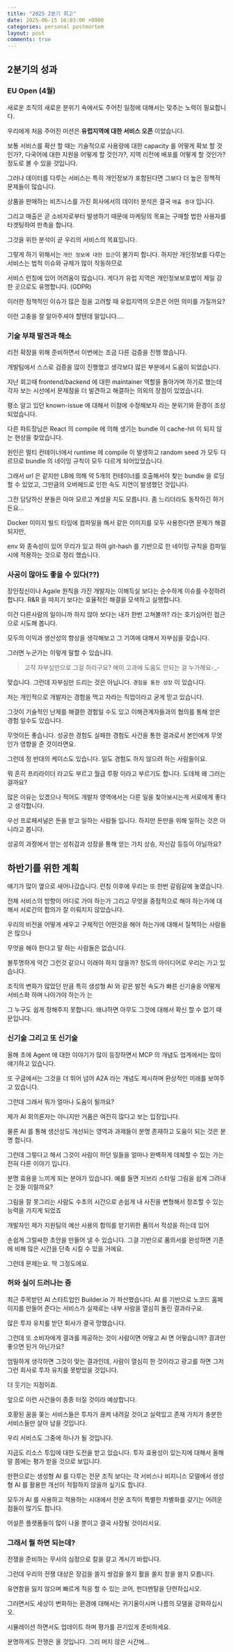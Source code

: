 ```yaml
---
title: "2025 2분기 회고"
date: 2025-06-15 16:03:00 +0900
categories: personal postmortem
layout: post
comments: true
---
```


## 2분기의 성과 

### EU Open (4월)

새로운 조직의 새로운 분위기 속에서도 주어진 일정에 대해서는 맞추는 노력이 필요합니다. 

우리에게 처음 주어진 미션은 **유럽지역에 대한 서비스 오픈** 이었습니다.

보통 서비스를 확산 할 때는 기술적으로 사용량에 대한 capacity 를 어떻게 확보 할 것인가?, 다국어에 대한 지원을 어떻게 할 것인가?, 지역 리전에 배포를 어떻게 할 것인가? 정도로 볼 수 있을 것입니다.

그러나 데이터를 다루는 서비스는 특히 개인정보가 포함된다면 그보다 더 높은 정책적 문제들이 많습니다.

상품을 판매하는 비즈니스를 가진 회사에서의 데이터 분석은 결국 `매출 증대` 입니다. 

그리고 매출은 곧 소비자로부터 발생하기 때문에 마케팅의 목표는 구매할 법한 사용자를 타겟팅하여 판촉을 합니다.

그것을 위한 분석이 곧 우리의 서비스의 목표입니다.

그렇게 하기 위해서는 `개인 정보에 대한 접근`이 불가피 합니다. 하지만 개인정보를 다루는 서비스는 법적 이슈와 규제가 많이 작동하므로

서비스 런칭에 있어 어려움이 많습니다. 게다가 유럽 지역은 개인정보보호법이 제일 강한 곳으로도 유명합니다. (GDPR)

이러한 정책적인 이슈가 많은 점을 고려할 때 유럽지역의 오픈은 어떤 의미를 가질까요?

이런 고충을 잘 알아주셔야 할텐데 말입니다....

### 기술 부채 발견과 해소

리전 확장을 위해 준비하면서 이번에는 조금 다른 검증을 진행 했습니다.

개발팀에서 스스로 검증을 많이 진행했고 생각보다 많은 부분에서 도움이 되었습니다. 

지난 회고때 frontend/backend 에 대한 maintainer 역할을 돌아가며 하기로 했는데 각자 보는 시선에서 문제점을 더 발견하고 해결하는 의외의 장점이 있었습니다.

평소 알고 있던 known-issue 에 대해서 이참에 수정해보자 라는 분위기와 환경이 조성되었습니다.

다른 파트장님은 React 의 compile 에 의해 생기는 bundle 이 cache-hit 이 되지 않는 현상을 찾았습니다.

원인은 멀티 컨테이너에서 runtime 에 compile 이 발생하고 random seed 가 모두 다르므로 bundle 의 네이밍 규칙이 모두 다르게 되어있었습니다.

그래서 url 은 같지만 LB에 의해 약 5개의 컨테이너를 호출해서야 찾는 bundle 을 로딩할 수 있었고, 그만큼의 오버헤드로 인한 속도 지연이 발생했던 것입니다.

그전 담당하신 분들은 아마 모르고 계셨을 지도 모릅니다. 좀 느리더라도 동작하긴 하거든요...

Docker 이미지 빌드 타임에 컴파일을 해서 같은 이미지를 모두 사용한다면 문제가 해결되지만, 

env 와 종속성이 있어 무리가 있고 하여 git-hash 를 기반으로 한 네이밍 규칙을 컴파일시에 적용하는 것으로 정리 했습니다.  

### 사공이 많아도 좋을 수 있다(??)

장인정신이나 Agaile 원칙을 가진 개발자는 이해득실 보다는 순수하게 이슈를 수정하려 합니다. R&R 을 따지기 보다는 효율적인 해결을 모색하고 실행합니다.

이건 다른사람의 일이니까 하지 않아 보다는 내가 한번 고쳐볼까? 라는 호기심어린 접근으로 시도해 봅니다.

모두의 이익과 생산성의 향상을 생각해보고 그 기여에 대해서 자부심을 갖습니다.

그러면 누군가는 이렇게 말할 수 있습니다. 

> 고작 자부심만으로 그걸 하라구요? 에이 고과에 도움도 안되는 걸 누가해요-_-

맞습니다. 그런데 자부심만 드리는 것은 아닙니다. `경험을 통한 성장` 이 있습니다.

저는 개인적으로 개발자는 경험을 먹고 자라는 직업이라고 굳게 믿고 있습니다. 

그것이 기술적인 난제를 해결한 경험일 수도 있고 이해관계자들과의 협의를 통해 얻은 경험 일수도 있습니다.

무엇이든 좋습니다. 성공한 경험도 실패한 경험도 사건을 통한 결과로서 본인에게 무엇인가 영향을 준 것이라면요.

그런데 정 반대의 케이스도 있습니다. 일도 경험도 하지 않으려 하는 사람들이요.

뭐 흔히 프리라이더 라고도 부르고 월급 루팡 이라고 부르기도 합니다. 도데체 왜 그러는 걸까요?

많은 이유는 있겠으나 적어도 개발자 영역에서는 다른 일을 찾아보시는게 서로에게 좋다고 생각합니다.

우선 프로페셔널은 돈을 받고 일하는 사람들 입니다. 하지만 돈만을 위해 일하는 것은 아니라고 봅니다.

성공의 과정에서 얻는 성취감과 성장을 통해 얻는 가치 상승, 자신감 등등이 아닐까요?

## 하반기를 위한 계획

얘기가 많이 옆으로 새어나갔습니다. 런칭 이후에 우리는 또 한번 갈림길에 놓였습니다.

전체 서비스의 방향이 어디로 가야 하는가 그리고 무엇을 중점적으로 해야 하는가에 대해서 서로간의 합의가 잘 이뤄지지 않았습니다.

우리의 비전을 어떻게 세우고 구체적인 어떤것을 해야 하는가에 대해서 질책하는 사람들은 많으나

무엇을 해야 한다고 말 하는 사람들은 없습니다.

불투명하게 약간 그런것 같으니 이래야 하지 않을까? 정도의 아이디어로 우리는 가고 있습니다.

조직의 변화가 많았던 만큼 특히 생성형 AI 와 같은 발전 속도가 빠른 신기술을 어떻게 서비스화 하며 나아가야 하는가 는

그 누구도 쉽게 정해주지 못합니다. 왜냐하면 아무도 그것에 대해서 확신 할 수 없기 때문입니다.

### 신기술 그리고 또 신기술

올해 초에 Agent 에 대한 이야기가 많이 등장하면서 MCP 의 개념도 업계에서는 많이 얘기하고 있습니다.

또 구글에서는 그것을 더 뛰어 넘어 A2A 라는 개념도 제시하며 환상적인 미래를 보여주고 있습니다.

그런데 그래서 뭐가 얼마나 도움이 될까요?

제가 AI 회의론자는 아니지만 거품은 여전히 많다고 보는 입장입니다.

물론 AI 를 통해 생산성도 개선되는 영역과 과제들이 분명 존재하고 도움이 되는 것은 분명 합니다.

그런데 그렇다고 해서 그것이 사람이 하던 일들을 얼마나 완벽하게 데체할 수 있는 가는 전혀 다른 이야기 입니다.

분명 효용을 느끼게 되는 분야가 있습니다. 예를 들면 지브리 스타일 그림을 쉽게 그려내는 것들 이랄까요?

그림을 잘 못그리는 사람도 수초의 시간으로 손쉽게 내 사진을 변형해서 창조할 수 있는 능력을 가지게 되었죠

개발자인 제가 지원팀의 예산 사용의 합의를 받기위한 품의서 작성을 하는데 있어 

손쉽게 그럴싸한 초안을 만들어 낼 수 있습니다. 그걸 기반으로 품의서를 완성하면 기존에 비해 많은 시간을 단축 시킬 수 있을 거에요.

그런데 문제는요. 딱 그정도에요.

### 허와 실이 드러나는 중

최근 주목받던 AI 스타트업인 Builder.io 가 파산했습니다. AI 를 기반으로 노코드 홈페이지를 만들어 준다는 서비스가 실제로는 내부 사람을 열심히 돌린 결과라구요.

많은 투자 유치를 받던 회사가 결국 망했습니다. 

그런데 또 소비자에게 결과를 제공하는 것이 사람이면 어떻고 AI 면 어떻습니까? 결과만 좋으면 된거 아닌가요?

엄밀하게 생각하면 그것이 맞는 결과인데, 사람이 열심히 한 것이라고 광고를 하면 그저 그런 회사로 투자 유치를 못받았을 것입니다.

더 웃기는 지점이죠.

앞으로 이런 사건들이 종종 터질 것이라 예상합니다. 

호황된 꿈을 쫒는 서비스들은 투자가 끊켜 내려갈 것이고 실력있고 존재 가치가 충분한 서비스들만 살아 남을 것입니다.

우리 서비스도 그중에 하나가 될 것입니다.

지금도 리소스 투입에 대한 도전을 받고 있습니다. 투자 효용성이 있는지에 대해서 올해 말 쯤에는 평가 받을 것으로 보입니다.

한편으로는 생성형 AI 를 다루는 전문 조직 보다는 각 서비스나 비지니스 모델에서 생성형 AI 를 활용한 개선이 적절하지 않을까 싶기도 합니다.

모두가 AI 를 사용하고 적용하는 시대에서 전문 조직이 특별한 차별화를 갖기는 어려운 점들이 많기도 합니다.

어설픈 플랫폼들이 많이 나올 뿐이고 결국 사장될 것이라서요.

### 그래서 뭘 하면 되는데?

전쟁을 준비하는 무사의 심정으로 칼을 갈고 계시기 바랍니다. 

그런데 우리의 전쟁 대상은 장검을 쓸지 쌍검을 쓸지 활을 쏠지 창을 쓸지 모릅니다.

유연함을 잃지 않으며 빠르게 적응 할 수 있는 코어, 펀더멘탈을 단련하십시오.

그러면서도 세상이 변화하는 환경에 대해서는 귀기울이시며 나름의 모델을 강화하십시오.

시뮬레이션 하면서도 업데이트 하며 평가를 끈기있게 준비하세요.

분명하게도 전쟁은 올 것입니다. 그리 머지 않은 시간에...
